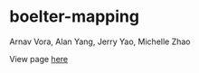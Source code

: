 # boelter-mapping
Arnav Vora, Alan Yang, Jerry Yao, Michelle Zhao

View page [here](https://bm-be.onrender.com/)
